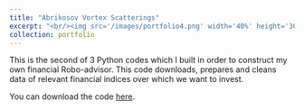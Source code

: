 ```yaml
---
title: "Abrikosov Vortex Scatterings"
excerpt: "<br/><img src='/images/portfolio4.png' width='40%' height='30%'>"
collection: portfolio
---
```


This is the second of 3 Python codes which I built in order to construct my own financial Robo-advisor. This code downloads, prepares and cleans data of relevant financial indices over which we want to invest.

You can download the code [here](https://giannitallarita.github.io/files/01-Data_collector.ipynb).
